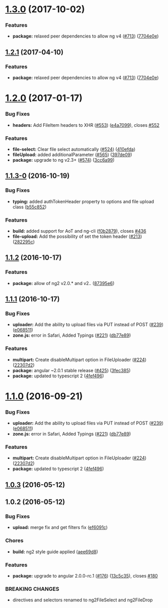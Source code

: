 <a name="1.3.0"></a>
# [1.3.0](https://github.com/valor-software/ng2-file-upload/compare/v1.2.0...v1.3.0) (2017-10-02)


### Features

* **package:** relaxed peer dependencies to allow ng v4  ([#713](https://github.com/valor-software/ng2-file-upload/issues/713)) ([7704e0e](https://github.com/valor-software/ng2-file-upload/commit/7704e0e))



<a name="1.2.1"></a>
## [1.2.1](https://github.com/valor-software/ng2-file-upload/compare/v1.2.0...v1.2.1) (2017-04-10)


### Features

* **package:** relaxed peer dependencies to allow ng v4  ([#713](https://github.com/valor-software/ng2-file-upload/issues/713)) ([7704e0e](https://github.com/valor-software/ng2-file-upload/commit/7704e0e))



<a name="1.2.0"></a>
# [1.2.0](https://github.com/valor-software/ng2-file-upload/compare/v1.1.3-0...v1.2.0) (2017-01-17)


### Bug Fixes

* **headers:** Add FileItem headers to XHR ([#553](https://github.com/valor-software/ng2-file-upload/issues/553)) ([e4a7099](https://github.com/valor-software/ng2-file-upload/commit/e4a7099)), closes [#552](https://github.com/valor-software/ng2-file-upload/issues/552)


### Features

* **file-select:** Clear file select automatically ([#524](https://github.com/valor-software/ng2-file-upload/issues/524)) ([410efda](https://github.com/valor-software/ng2-file-upload/commit/410efda))
* **fileUpload:** added additionalParameter ([#565](https://github.com/valor-software/ng2-file-upload/issues/565)) ([397de09](https://github.com/valor-software/ng2-file-upload/commit/397de09))
* **package:** upgrade to ng v2.3+ ([#574](https://github.com/valor-software/ng2-file-upload/issues/574)) ([3cc6a99](https://github.com/valor-software/ng2-file-upload/commit/3cc6a99))



<a name="1.1.3-0"></a>
## [1.1.3-0](https://github.com/valor-software/ng2-file-upload/compare/v1.1.2...v1.1.3-0) (2016-10-19)


### Bug Fixes

* **typing:** added authTokenHeader property to options and file upload class ([b55c852](https://github.com/valor-software/ng2-file-upload/commit/b55c852))


### Features

* **build:** added support for AoT and ng-cli ([f0b2879](https://github.com/valor-software/ng2-file-upload/commit/f0b2879)), closes [#436](https://github.com/valor-software/ng2-file-upload/issues/436)
* **file-upload:** Add the possibility of set the token header ([#213](https://github.com/valor-software/ng2-file-upload/issues/213)) ([282295c](https://github.com/valor-software/ng2-file-upload/commit/282295c))



<a name="1.1.2"></a>
## [1.1.2](https://github.com/valor-software/ng2-file-upload/compare/v1.1.1...v1.1.2) (2016-10-17)


### Features

* **package:** allow of ng2 v2.0.* and v2.*.* ([87395e6](https://github.com/valor-software/ng2-file-upload/commit/87395e6))



<a name="1.1.1"></a>
## [1.1.1](https://github.com/valor-software/ng2-file-upload/compare/v1.0.3...v1.1.1) (2016-10-17)


### Bug Fixes

* **uploader:** Add the ability to upload files via PUT instead of POST ([#239](https://github.com/valor-software/ng2-file-upload/issues/239)) ([e068511](https://github.com/valor-software/ng2-file-upload/commit/e068511))
* **zone.js:**  error in Safari, Added Typings ([#221](https://github.com/valor-software/ng2-file-upload/issues/221)) ([db77e89](https://github.com/valor-software/ng2-file-upload/commit/db77e89))


### Features

* **multipart:** Create disableMultipart option in FileUploader ([#224](https://github.com/valor-software/ng2-file-upload/issues/224)) ([22307d2](https://github.com/valor-software/ng2-file-upload/commit/22307d2))
* **package:** angular ~2.0.1 stable release ([#425](https://github.com/valor-software/ng2-file-upload/issues/425)) ([3fec385](https://github.com/valor-software/ng2-file-upload/commit/3fec385))
* **package:** updated to typescript 2 ([4fef496](https://github.com/valor-software/ng2-file-upload/commit/4fef496))



<a name="1.1.0"></a>
# [1.1.0](https://github.com/valor-software/ng2-file-upload/compare/v1.0.3...v1.1.0) (2016-09-21)


### Bug Fixes

* **uploader:** Add the ability to upload files via PUT instead of POST ([#239](https://github.com/valor-software/ng2-file-upload/issues/239)) ([e068511](https://github.com/valor-software/ng2-file-upload/commit/e068511))
* **zone.js:**  error in Safari, Added Typings ([#221](https://github.com/valor-software/ng2-file-upload/issues/221)) ([db77e89](https://github.com/valor-software/ng2-file-upload/commit/db77e89))


### Features

* **multipart:** Create disableMultipart option in FileUploader ([#224](https://github.com/valor-software/ng2-file-upload/issues/224)) ([22307d2](https://github.com/valor-software/ng2-file-upload/commit/22307d2))
* **package:** updated to typescript 2 ([4fef496](https://github.com/valor-software/ng2-file-upload/commit/4fef496))



<a name="1.0.3"></a>
## [1.0.3](https://github.com/valor-software/ng2-file-upload/compare/v1.0.2...v1.0.3) (2016-05-12)



<a name="1.0.2"></a>
## 1.0.2 (2016-05-12)


### Bug Fixes

* **upload:** merge fix and get filters fix ([ef6091c](https://github.com/valor-software/ng2-file-upload/commit/ef6091c))


### Chores

* **build:** ng2 style guide applied ([aee69d8](https://github.com/valor-software/ng2-file-upload/commit/aee69d8))


### Features

* **package:** upgrade to angular 2.0.0-rc.1 ([#176](https://github.com/valor-software/ng2-file-upload/issues/176)) ([13c5c35](https://github.com/valor-software/ng2-file-upload/commit/13c5c35)), closes [#180](https://github.com/valor-software/ng2-file-upload/issues/180)


### BREAKING CHANGES

- directives and selectors renamed to ng2FileSelect and ng2FileDrop



